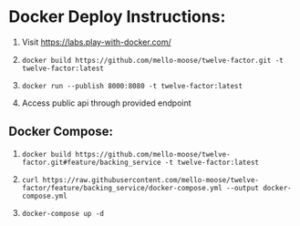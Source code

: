 # Docker Deploy Instructions:

1. Visit https://labs.play-with-docker.com/

1. `docker build https://github.com/mello-moose/twelve-factor.git -t twelve-factor:latest`

1. `docker run --publish 8000:8080 -t twelve-factor:latest`

1. Access public api through provided endpoint

## Docker Compose:

1. `docker build https://github.com/mello-moose/twelve-factor.git#feature/backing_service -t twelve-factor:latest`

1. `curl https://raw.githubusercontent.com/mello-moose/twelve-factor/feature/backing_service/docker-compose.yml --output docker-compose.yml`

1. `docker-compose up -d`
